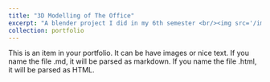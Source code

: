 ```yaml
---
title: "3D Modelling of The Office"
excerpt: "A blender project I did in my 6th semester <br/><img src='/images/theoffice_shot.jpg'>"
collection: portfolio
---
```


This is an item in your portfolio. It can be have images or nice text. If you name the file .md, it will be parsed as markdown. If you name the file .html, it will be parsed as HTML.
